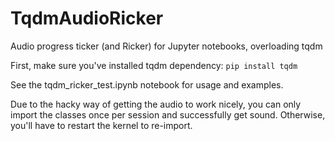 # TqdmAudioRicker
Audio progress ticker (and Ricker) for Jupyter notebooks, overloading tqdm

First, make sure you've installed tqdm dependency: `pip install tqdm`

See the tqdm_ricker_test.ipynb notebook for usage and examples.

Due to the hacky way of getting the audio to work nicely, you can only import the classes once
per session and successfully get sound. Otherwise, you'll have to restart the kernel to re-import.
